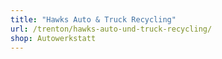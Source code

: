 ```yaml
---
title: "Hawks Auto & Truck Recycling"
url: /trenton/hawks-auto-und-truck-recycling/
shop: Autowerkstatt
---
```

